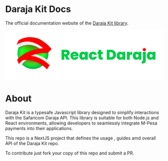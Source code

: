 # Daraja Kit Docs

The official documentation website of the [Daraja Kit library](https://github.com/amosmachora/daraja-kit).

![image info](./public/full-logo.png)

# About

Daraja Kit is a typesafe Javascript library designed to simplify interactions with the Safaricom Daraja API. This library is suitable for both Node.js and React environments, allowing developers to seamlessly integrate M-Pesa payments into their applications.

This repo is a NextJS project that defines the usage , guides amd overall API of the Daraja Kit repo.

To contribute just fork your copy of this repo and submit a PR.
